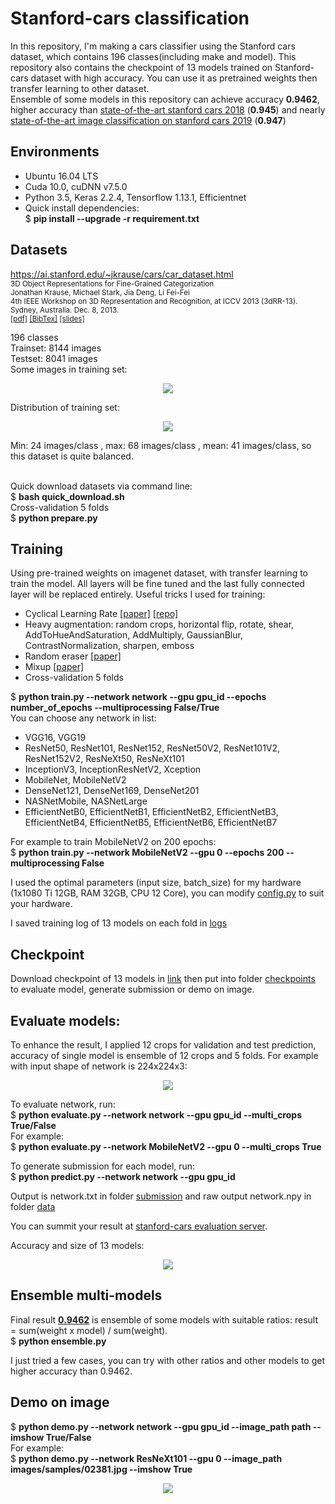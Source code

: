 # Stanford-cars classification

In this repository, I'm making a cars classifier using the Stanford cars dataset, which contains 196 classes(including make and model). This repository also contains the checkpoint of 13 models trained on Stanford-cars dataset with high accuracy. You can use it as pretrained weights then transfer learning to other dataset.<br />
Ensemble of some models in this repository can achieve accuracy **0.9462**, higher accuracy than [state-of-the-art stanford cars 2018](https://paperswithcode.com/sota/fine-grained-image-classification-on-stanford) (**0.945**) and nearly [state-of-the-art image classification on stanford cars 2019](https://paperswithcode.com/sota/image-classification-on-stanford-cars) (**0.947**)

## Environments
- Ubuntu 16.04 LTS
- Cuda 10.0, cuDNN v7.5.0
- Python 3.5, Keras 2.2.4, Tensorflow 1.13.1, Efficientnet
- Quick install dependencies:<br />$ **pip install --upgrade -r requirement.txt**

## Datasets

https://ai.stanford.edu/~jkrause/cars/car_dataset.html<br />
<sub>3D Object Representations for Fine-Grained Categorization<br />
Jonathan Krause, Michael Stark, Jia Deng, Li Fei-Fei<br />
4th IEEE Workshop on 3D Representation and Recognition, at ICCV 2013 (3dRR-13). Sydney, Australia. Dec. 8, 2013.<br />
[[pdf]](https://ai.stanford.edu/~jkrause/papers/3drr13.pdf) [[BibTex]](https://ai.stanford.edu/~jkrause/papers/3drr13.bib) [[slides]](https://ai.stanford.edu/~jkrause/papers/3drr_talk.pdf)

196 classes<br />
Trainset: 8144 images<br />
Testset: 8041 images<br />
Some images in training set:
<p align="center">
  <img src="https://github.com/dungnb1333/stanford-cars-classification/raw/master/images/train_samples.png">
</p>
Distribution of training set:
<p align="center">
  <img src="https://github.com/dungnb1333/stanford-cars-classification/raw/master/images/distribution.png">
</p>
Min: 24 images/class , max: 68 images/class , mean: 41 images/class, so this dataset is quite balanced.<br /><br />

Quick download datasets via command line:<br />
$ **bash quick_download.sh**<br />
Cross-validation 5 folds<br />
$ **python prepare.py**<br />

## Training

Using pre-trained weights on imagenet dataset, with transfer learning to train the model. All layers will be fine tuned and the last fully connected layer will be replaced entirely.
Useful tricks I used for training:
- Cyclical Learning Rate [[paper]](https://arxiv.org/abs/1506.01186) [[repo]](https://github.com/bckenstler/CLR)
- Heavy augmentation: random crops, horizontal flip, rotate, shear, AddToHueAndSaturation, AddMultiply, GaussianBlur, ContrastNormalization, sharpen, emboss
- Random eraser [[paper]](https://arxiv.org/abs/1708.04896)
- Mixup [[paper]](https://arxiv.org/abs/1710.09412)
- Cross-validation 5 folds

$ **python train.py --network network --gpu gpu_id --epochs number_of_epochs --multiprocessing False/True**<br />
You can choose any network in list:<br />
- VGG16, VGG19
- ResNet50, ResNet101, ResNet152, ResNet50V2, ResNet101V2, ResNet152V2, ResNeXt50, ResNeXt101
- InceptionV3, InceptionResNetV2, Xception
- MobileNet, MobileNetV2
- DenseNet121, DenseNet169, DenseNet201
- NASNetMobile, NASNetLarge
- EfficientNetB0, EfficientNetB1, EfficientNetB2, EfficientNetB3, EfficientNetB4, EfficientNetB5, EfficientNetB6, EfficientNetB7

For example to train MobileNetV2 on 200 epochs:<br />
$ **python train.py --network MobileNetV2 --gpu 0 --epochs 200 --multiprocessing False**<br />

I used the optimal parameters (input size, batch_size) for my hardware (1x1080 Ti 12GB, RAM 32GB, CPU 12 Core), you can modify [config.py](https://github.com/dungnb1333/stanford-cars-classification/blob/master/config.py) to suit your hardware.

I saved training log of 13 models on each fold in [logs](https://github.com/dungnb1333/stanford-cars-classification/tree/master/logs)

## Checkpoint

Download checkpoint of 13 models in [link](https://www.dropbox.com/sh/jv7dbd5ksj2exun/AAATZFgaxe7rMEjv10PG1BYha?dl=0) then put into folder [checkpoints](https://github.com/dungnb1333/stanford-cars-classification/tree/master/checkpoints) to evaluate model, generate submission or demo on image.

## Evaluate models:

To enhance the result, I applied 12 crops for validation and test prediction, accuracy of single model is ensemble of 12 crops and 5 folds. For example with input shape of network is 224x224x3:<br />
<p align="center">
  <img src="https://github.com/dungnb1333/stanford-cars-classification/raw/master/images/12crops.png">
</p>

To evaluate network, run:<br />
$ **python evaluate.py --network network --gpu gpu_id --multi_crops True/False**<br />
For example:<br />
$ **python evaluate.py --network MobileNetV2 --gpu 0 --multi_crops True**<br />

To generate submission for each model, run:<br />
$ **python predict.py --network network --gpu gpu_id**

Output is network.txt in folder [submission](https://github.com/dungnb1333/stanford-cars-classification/tree/master/submission) and raw output network.npy in folder [data](https://github.com/dungnb1333/stanford-cars-classification/tree/master/data)

You can summit your result at [stanford-cars evaluation server](http://imagenet.stanford.edu/internal/car196/submission/submission.php).

Accuracy and size of 13 models:<br />
<p align="center">
  <img src="https://github.com/dungnb1333/stanford-cars-classification/raw/master/images/model_accuracy.png">
</p>

## Ensemble multi-models

Final result [**0.9462**](https://github.com/dungnb1333/stanford-cars-classification/blob/master/submission/Ensemble.txt) is ensemble of some models with suitable ratios: result = sum(weight x model) / sum(weight).<br />
$ **python ensemble.py**<br />

I just tried a few cases, you can try with other ratios and other models to get higher accuracy than 0.9462.

## Demo on image

$ **python demo.py --network network --gpu gpu_id --image_path path --imshow True/False**<br />
For example:<br />
$ **python demo.py --network ResNeXt101 --gpu 0 --image_path images/samples/02381.jpg --imshow True**<br />

<p align="center">
  <img src="https://github.com/dungnb1333/stanford-cars-classification/raw/master/images/demo.png">
</p>

